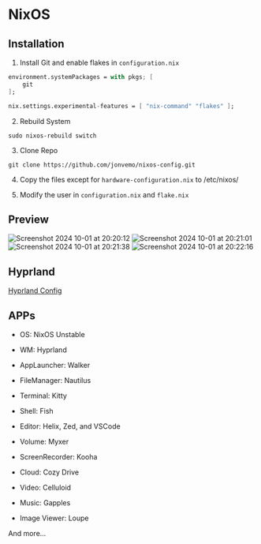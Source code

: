 # NixOS

## Installation
1. Install Git and enable flakes in `configuration.nix`

```nix
environment.systemPackages = with pkgs; [
    git
];
```
```nix
nix.settings.experimental-features = [ "nix-command" "flakes" ];
```

2. Rebuild System
```
sudo nixos-rebuild switch
```

3. Clone Repo
```
git clone https://github.com/jonvemo/nixos-config.git
```

4. Copy the files except for `hardware-configuration.nix` to /etc/nixos/

5. Modify the user in `configuration.nix` and `flake.nix`

## Preview
![Screenshot 2024 10-01 at 20:20:12](https://github.com/user-attachments/assets/c7b06249-0757-42e9-a68a-e0894c57e3c7)
![Screenshot 2024 10-01 at 20:21:01](https://github.com/user-attachments/assets/833f54c0-cbf0-4f7e-aaf6-65efcb0a1940)
![Screenshot 2024 10-01 at 20:21:38](https://github.com/user-attachments/assets/af5dfc0e-3563-409e-b3e0-7b91d3aef3fa)
![Screenshot 2024 10-01 at 20:22:16](https://github.com/user-attachments/assets/2ad7387a-e448-41a7-90ef-9e6ccccac73e)


## Hyprland
[Hyprland Config](https://github.com/jonvemo/config-hypr)

## APPs
* OS: NixOS Unstable
* WM: Hyprland
* AppLauncher: Walker
* FileManager: Nautilus
* Terminal: Kitty
* Shell: Fish
* Editor: Helix, Zed, and VSCode
* Volume: Myxer
* ScreenRecorder: Kooha
* Cloud: Cozy Drive

* Video: Celluloid
* Music: Gapples
* Image Viewer: Loupe

And more...
